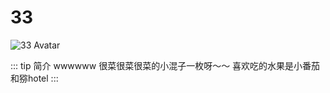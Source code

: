 # 33

<img :src="$withBase('/avatars/33.jpg')" alt="33 Avatar">

::: tip 简介
wwwwww
很菜很菜很菜的小混子一枚呀～～
喜欢吃的水果是小番茄和猕hotel
:::